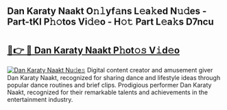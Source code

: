 ## Dan Karaty Naakt O𝚗𝚕yf𝚊ns L𝚎a𝚔ed N𝚞𝚍es - Part-tKl P𝚑𝚘tos Vi𝚍𝚎o - H𝚘𝚝 Part L𝚎a𝚔s D7ncu

# <h2><a href="http://kfaccw7.oniu.top/?m=Dan+Karaty+Naakt">🔗👉 🔴 Dan Karaty Naakt P𝚑ot𝚘𝚜 V𝚒d𝚎o</a></h2>

[![Dan Karaty Naakt Nu𝚍e𝚜](https://i.imgur.com/0qMVB7G.gif)](http://kfaccw7.oniu.top/?m=Dan+Karaty+Naakt)
Digital content creator and amusement giver Dan Karaty Naakt, recognized for sharing dance and lifestyle ideas through popular dance routines and brief clips. Prodigious performer Dan Karaty Naakt, recognized for their remarkable talents and achievements in the entertainment industry.  
